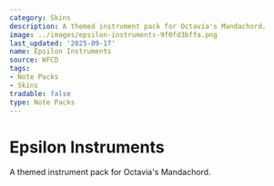 ```yaml
---
category: Skins
description: A themed instrument pack for Octavia's Mandachord.
image: ../images/epsilon-instruments-9f0fd3bffa.png
last_updated: '2025-09-17'
name: Epsilon Instruments
source: WFCD
tags:
- Note Packs
- Skins
tradable: false
type: Note Packs
---
```


# Epsilon Instruments

A themed instrument pack for Octavia's Mandachord.

